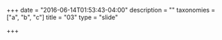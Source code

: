 +++
date = "2016-06-14T01:53:43-04:00"
description = ""
taxonomies = ["a", "b", "c"]
title = "03"
type = "slide"

+++

